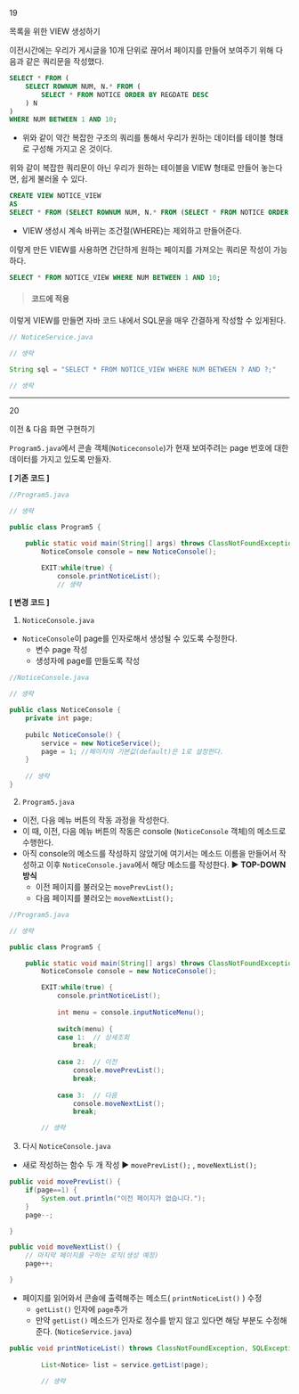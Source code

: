 19

목록을 위한 VIEW 생성하기



이전시간에는 우리가 게시글을 10개 단위로 끊어서 페이지를 만들어 보여주기 위해 다음과 같은 쿼리문을 작성했다. 

```sql
SELECT * FROM (
    SELECT ROWNUM NUM, N.* FROM (
        SELECT * FROM NOTICE ORDER BY REGDATE DESC
    ) N
) 
WHERE NUM BETWEEN 1 AND 10;
```

* 위와 같이 약간 복잡한 구조의 쿼리를 통해서 우리가 원하는 데이터를 테이블 형태로 구성해 가지고 온 것이다.

  

위와 같이 복잡한 쿼리문이 아닌 우리가 원하는 테이블을 VIEW 형태로 만들어 놓는다면, 쉽게 불러올 수 있다. 

```SQL
CREATE VIEW NOTICE_VIEW
AS
SELECT * FROM (SELECT ROWNUM NUM, N.* FROM (SELECT * FROM NOTICE ORDER BY REGDATE DESC) N); 
```

* VIEW 생성시 계속 바뀌는 조건절(WHERE)는 제외하고 만들어준다.

  

이렇게 만든 VIEW를 사용하면 간단하게 원하는 페이지를 가져오는 쿼리문 작성이 가능하다.

```SQL
SELECT * FROM NOTICE_VIEW WHERE NUM BETWEEN 1 AND 10;
```



> #### 코드에 적용

이렇게 VIEW를 만들면 자바 코드 내에서 SQL문을 매우 간결하게 작성할 수 있게된다.

```JAVA
// NoticeService.java

// 생략

String sql = "SELECT * FROM NOTICE_VIEW WHERE NUM BETWEEN ? AND ?;"

// 생략
```

  

---

20

이전 & 다음 화면 구현하기



`Program5.java`에서 콘솔 객체(`Noticeconsole`)가 현재 보여주려는 page 번호에 대한 데이터를 가지고 있도록 만들자.

**[ 기존 코드 ]**

```java
//Program5.java

// 생략

public class Program5 {

	public static void main(String[] args) throws ClassNotFoundException, SQLException {
		NoticeConsole console = new NoticeConsole();

		EXIT:while(true) {
			console.printNoticeList();
			// 생략
```

  

**[ 변경 코드 ]**

1) `NoticeConsole.java`

* `NoticeConsole`이 page를 인자로해서 생성될 수 있도록 수정한다.
  * 변수 page 작성
  * 생성자에 page를 만들도록 작성

```java
//NoticeConsole.java

// 생략

public class NoticeConsole {
    private int page;
    
    pubilc NoticeConsole() {
        service = new NoticeService();
        page = 1; //페이지의 기본값(default)은 1로 설정한다.
    }
    
    // 생략
}
```



2) `Program5.java`

* 이전, 다음 메뉴 버튼의 작동 과정을 작성한다.
* 이 때, 이전, 다음 메뉴 버튼의 작동은 console (`NoticeConsole` 객체)의 메소드로 수행한다.
* 아직 console의 메소드를 작성하지 않았기에 여기서는 메소드 이름을 만들어서 작성하고 이후 `NoticeConsole.java`에서 해당 메소드를 작성한다. ▶ **TOP-DOWN 방식**
  * 이전 페이지를 불러오는 `movePrevList();`
  * 다음 페이지를 불러오는 `moveNextList();`



```java
//Program5.java

// 생략

public class Program5 {

	public static void main(String[] args) throws ClassNotFoundException, SQLException {
		NoticeConsole console = new NoticeConsole();

		EXIT:while(true) {
			console.printNoticeList();
	
			int menu = console.inputNoticeMenu();
			
			switch(menu) {
			case 1:  // 상세조회			
				break;
				
			case 2:  // 이전
				console.movePrevList();
				break;
				
			case 3:  // 다음
				console.moveNextList();
				break;

		// 생략
```

  

3) 다시 `NoticeConsole.java`

* 새로 작성하는 함수 두 개 작성 ▶  `movePrevList();` ,  `moveNextList();`

```java
public void movePrevList() {
    if(page==1) {
        System.out.println("이전 페이지가 없습니다.");
    }
    page--;

}

public void moveNextList() {
    // 마지막 페이지를 구하는 로직(생성 예정)
    page++;

}
```

  

* 페이지를 읽어와서 콘솔에 출력해주는 메소드( `printNoticeList()` ) 수정
  * `getList()` 인자에 `page`추가
  * 만약 `getList()` 메소드가 인자로 정수를 받지 않고 있다면 해당 부분도 수정해준다. (`NoticeService.java`)

```java
public void printNoticeList() throws ClassNotFoundException, SQLException {
		
		List<Notice> list = service.getList(page);
    	
    	// 생략
```

  

